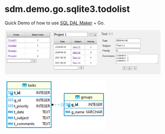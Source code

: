 # sdm.demo.go.sqlite3.todolist
Quick Demo of how to use [SQL DAL Maker](https://github.com/panedrone/sqldalmaker) + Go.

![demo-go.png](demo-go.png)

![erd.png](erd.png)

